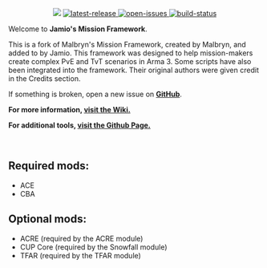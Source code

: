 <p align="center">
    <img src="https://i.imgur.com/Lq5Do49.png">
    <a href="https://github.com/Jamio/MalFramework_j/releases/latest">
        <img src="https://img.shields.io/github/v/release/Jamio/MalFramework_j?label=latest%20release" alt="latest-release">
    </a>
        <a href="https://github.com/Jamio/MalFramework_j/issues">
        <img src="https://img.shields.io/github/issues/Jamio/MalFramework_j" alt="open-issues">
    </a>
    <a href="https://github.com/Malbryn/Jamio/MalFramework_j/workflows/build.yml">
        <img src="https://img.shields.io/github/workflow/status/Misfit-Ha/MalFramework-m/Build" alt="build-status">
    </a>
</p>

Welcome to **Jamio's Mission Framework**.

This is a fork of Malbryn's Mission Framework, created by Malbryn, and added to by Jamio.
This framework was designed to help mission-makers create complex PvE and TvT scenarios in Arma 3.
Some scripts have also been integrated into the framework. Their original authors were given credit in the Credits section.

If something is broken, open a new issue on **[GitHub](https://github.com/Jamio/MalFramework_j/issues)**.
</br>

**For more information, [visit the Wiki.](https://github.com/Jamio/MalFramework_j/wiki)**

**For additional tools, [visit the Github Page.](https://jamio.github.io/MalFramework_j/)**

</br>

## Required mods:

-   ACE
-   CBA

## Optional mods:

-   ACRE (required by the ACRE module)
-   CUP Core (required by the Snowfall module)
-   TFAR (required by the TFAR module)
